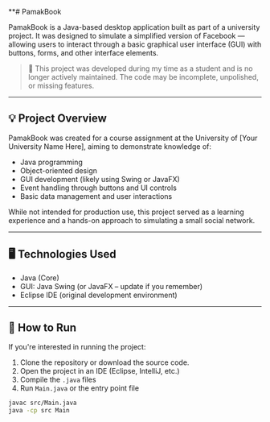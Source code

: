 **# PamakBook

PamakBook is a Java-based desktop application built as part of a university project. It was designed to simulate a simplified version of Facebook — allowing users to interact through a basic graphical user interface (GUI) with buttons, forms, and other interface elements.

> 📝 This project was developed during my time as a student and is no longer actively maintained. The code may be incomplete, unpolished, or missing features.

---

## 💡 Project Overview

PamakBook was created for a course assignment at the University of [Your University Name Here], aiming to demonstrate knowledge of:

- Java programming
- Object-oriented design
- GUI development (likely using Swing or JavaFX)
- Event handling through buttons and UI controls
- Basic data management and user interactions

While not intended for production use, this project served as a learning experience and a hands-on approach to simulating a small social network.

---

## 🖥️ Technologies Used

- Java (Core)
- GUI: Java Swing (or JavaFX – update if you remember)
- Eclipse IDE (original development environment)

---

## 🚀 How to Run

If you're interested in running the project:

1. Clone the repository or download the source code.
2. Open the project in an IDE (Eclipse, IntelliJ, etc.)
3. Compile the `.java` files
4. Run `Main.java` or the entry point file

```bash
javac src/Main.java
java -cp src Main
